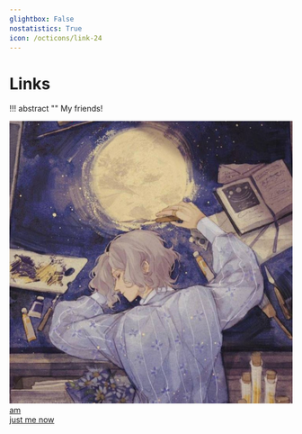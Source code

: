 ```yaml
---
glightbox: False
nostatistics: True
icon: /octicons/link-24
---
```


# Links 

!!! abstract ""
    My friends!
    

<div class="flink-list">

<div class="flink-list-item">
    <a href="https://Auzers.github.io/notes/" title="am" target="_blank">
        <div class="flink-item-icon">
            <img src="https://raw.githubusercontent.com/Auzers/picture/main/wechat.jpeg" alt="am">
        </div>
        <div class="flink-item-name heti-skip">am</div>
        <div class="flink-item-desc"> just me now</div>
    </a>
</div>

</div>

<!-- <hr><p>在下方留言申请加入我的友链，按如下格式提供信息：</p><ul><li>名称：Kinnari's Site</li><li>简介：Kinnariya Mama Tanha</li><li>链接：https://kinnariyamamatanha.github.io/</li><li>图片：Link of your avatar</li></ul> -->